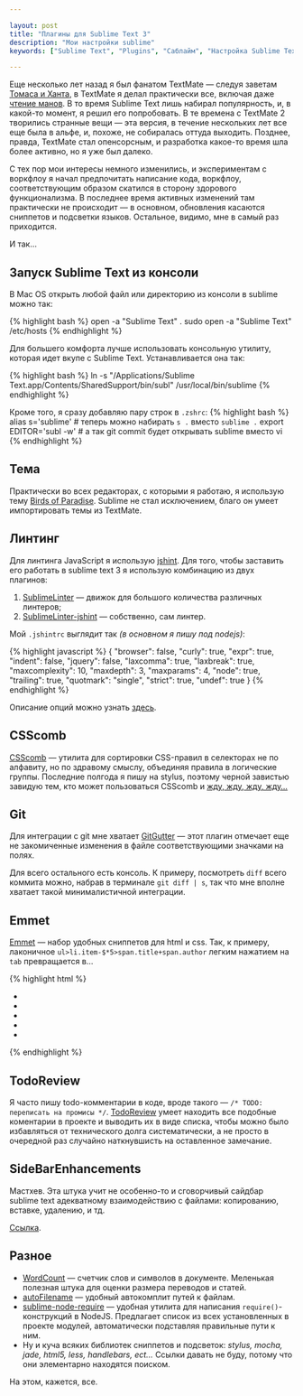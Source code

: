 ```yaml
---

layout: post
title: "Плагины для Sublime Text 3"
description: "Мои настройки sublime"
keywords: ["Sublime Text", "Plugins", "Саблайм", "Настройка Sublime Text"]

---
```


Еще несколько лет назад я был фанатом TextMate — следуя заветам [Томаса и Ханта][15],
в TextMate я делал практически все, включая даже [чтение манов][14]. В то время
Sublime Text лишь набирал популярность, и, в какой-то момент, я решил его
попробовать. В те времена с TextMate 2 творились странные вещи — эта версия,
в течение нескольких лет все еще была в альфе, и, похоже, не собиралась оттуда
выходить. Позднее, правда, TextMate стал опенсорсным, и разработка какое-то
время шла более активно, но я уже был далеко.

С тех пор мои интересы немного изменились, и экспериментам с воркфлоу я начал
предпочитать написание кода, воркфлоу, соответствующим образом скатился
в сторону здорового функционализма. В последнее время активных изменений там
практически не происходит — в основном, обновления касаются сниппетов и
подсветки языков. Остальное, видимо, мне в самый раз приходится.

И так…

## Запуск Sublime Text из консоли

В Mac OS открыть любой файл или директорию из консоли в sublime можно так:

{% highlight bash %}
open -a "Sublime Text" .
sudo open -a "Sublime Text" /etc/hosts
{% endhighlight %}

Для большего комфорта лучше использовать консольную утилиту, которая идет вкупе
с Sublime Text. Устанавливается она так:

{% highlight bash %}
ln -s "/Applications/Sublime Text.app/Contents/SharedSupport/bin/subl" /usr/local/bin/sublime
{% endhighlight %}

Кроме того, я сразу добавляю пару строк в `.zshrc`:
{% highlight bash %}
alias s='sublime' # теперь можно набирать `s .` вместо `sublime .`
export EDITOR='subl -w' # а так git commit будет открывать sublime вместо vi
{% endhighlight %}

## Тема

Практически во всех редакторах, с которыми я работаю, я использую тему 
[Birds of Paradise][3]. Sublime не стал исключением, благо он умеет
импортировать темы из TextMate.


## Линтинг

Для линтинга JavaScript я использую [jshint][16]. Для того, чтобы заставить
его работать в sublime text 3 я использую комбинацию из двух плагинов:

1. [SublimeLinter][1] — движок для большого количества различных линтеров;
2. [SublimeLinter-jshint][2] — собственно, сам линтер.

Мой `.jshintrc` выглядит так _(в основном я пишу под nodejs)_:

{% highlight javascript %}
{
  "browser": false,
  "curly": true,
  "expr": true,
  "indent": false,
  "jquery": false,
  "laxcomma": true,
  "laxbreak": true,
  "maxcomplexity": 10,
  "maxdepth": 3,
  "maxparams": 4,
  "node": true,
  "trailing": true,
  "quotmark": "single",
  "strict": true,
  "undef": true
}
{% endhighlight %}

Описание опций можно узнать [здесь][17].

## CSScomb

[CSScomb][5] — утилита для сортировки CSS-правил в селекторах не по алфавиту,
но по здравому смыслу, объединяя правила в логические группы. Последние полгода
я пишу на stylus, поэтому черной завистью завидую тем, кто может пользоваться
CSScomb и [жду, жду, жду, жду…][18] 

## Git

Для интеграции с git мне хватает [GitGutter][8] — этот плагин отмечает еще не
закомиченные изменения в файле соответствующими значками на полях.

Для всего остального есть консоль. К примеру, посмотреть `diff` всего коммита можно,
набрав в терминале `git diff | s`, так что мне вполне хватает такой
минималистичной интеграции.

## Emmet

[Emmet][7] — набор удобных сниппетов для html и css. Так, к примеру, лаконичное
`ul>li.item-$*5>span.title+span.author` легким нажатием на `tab` превращается в…

{% highlight html %}
<ul>
    <li class="item-1"><span class="title"></span><span class="author"></span></li>
    <li class="item-2"><span class="title"></span><span class="author"></span></li>
    <li class="item-3"><span class="title"></span><span class="author"></span></li>
    <li class="item-4"><span class="title"></span><span class="author"></span></li>
    <li class="item-5"><span class="title"></span><span class="author"></span></li>
</ul>
{% endhighlight %}

## TodoReview

Я часто пишу todo-комментарии в коде, вроде такого — `/* TODO: переписать на промисы */`.
[TodoReview][14] умеет находить все подобные коментарии в проекте и выводить их
в виде списка, чтобы можно было избавляться от технического долга систематически,
а не просто в очередной раз случайно наткнувшисть на оставленное замечание.

## SideBarEnhancements

Мастхев. Эта штука учит не особенно-то и сговорчивый сайдбар sublime text 
адекватному взаимодействию с файлами: копированию, вставке, удалению, и тд.

[Ссылка][13].

## Разное

- [WordCount][12] — счетчик слов и символов в документе. Меленькая полезная
  штука для оценки размера переводов и статей.
- [autoFilename][4] — удобный автокомплит путей к файлам.
- [sublime-node-require][10] — удобная утилита для написания
  `require()`-конструкций в NodeJS. Предлагает список из всех установленных
  в проекте модулей, автоматически подставляя правильные пути к ним.
- Ну и куча всяких библиотек сниппетов и подсветок: _stylus, mocha, jade, html5, less, 
  handlebars, ect…_ Ссылки давать не буду, потому что они элементарно находятся
  поиском.

На этом, кажется, все.


[1]: http://www.sublimelinter.com/en/latest/
[2]: https://github.com/SublimeLinter/SublimeLinter-jshint
[3]: http://joebergantine.com/projects/color-schemes/birds-of-paradise/
[4]: https://github.com/BoundInCode/AutoFileName
[5]: http://csscomb.com/
[6]: https://github.com/kemayo/sublime-text-git
[7]: http://emmet.io/
[8]: http://www.jisaacks.com/gitgutter
[9]: https://github.com/SublimeText/WordCount
[10]: https://github.com/jfromaniello/sublime-node-require
[11]: https://github.com/SublimeText/SideBarGit
[12]: https://github.com/SublimeText/WordCount
[13]: https://github.com/titoBouzout/SideBarEnhancements
[14]: /2012/06/23/Reading-mans-in-TextMate2/
[15]: http://www.ozon.ru/context/detail/id/24895168/
[16]: http://www.jshint.com/
[17]: http://www.jshint.com/docs/options/
[18]: https://github.com/csscomb/csscomb.js/issues/159